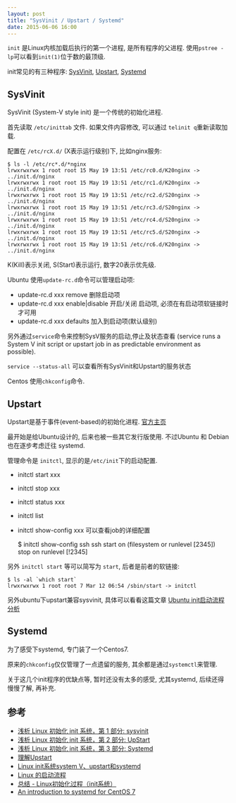 ```yaml
---
layout: post
title: "SysVinit / Upstart / Systemd"
date: 2015-06-06 16:00
---
```


`init` 是Linux内核加载后执行的第一个进程, 是所有程序的父进程. 使用`pstree -lp`可以看到`init(1)`位于数的最顶级.

init常见的有三种程序: [SysVinit](http://en.wikipedia.org/wiki/Init), [Upstart](http://en.wikipedia.org/wiki/Upstart), [Systemd](http://en.wikipedia.org/wiki/Systemd)


## SysVinit ##

SysVinit (System-V style init) 是一个传统的初始化进程.

首先读取 `/etc/inittab` 文件. 如果文件内容修改, 可以通过 `telinit q`重新读取加载.

配置在 `/etc/rcX.d/` (X表示运行级别)下, 比如nginx服务:

	$ ls -l /etc/rc*.d/*nginx
	lrwxrwxrwx 1 root root 15 May 19 13:51 /etc/rc0.d/K20nginx -> ../init.d/nginx
	lrwxrwxrwx 1 root root 15 May 19 13:51 /etc/rc1.d/K20nginx -> ../init.d/nginx
	lrwxrwxrwx 1 root root 15 May 19 13:51 /etc/rc2.d/S20nginx -> ../init.d/nginx
	lrwxrwxrwx 1 root root 15 May 19 13:51 /etc/rc3.d/S20nginx -> ../init.d/nginx
	lrwxrwxrwx 1 root root 15 May 19 13:51 /etc/rc4.d/S20nginx -> ../init.d/nginx
	lrwxrwxrwx 1 root root 15 May 19 13:51 /etc/rc5.d/S20nginx -> ../init.d/nginx
	lrwxrwxrwx 1 root root 15 May 19 13:51 /etc/rc6.d/K20nginx -> ../init.d/nginx

K(Kill)表示关闭, S(Start)表示运行, 数字20表示优先级.

Ubuntu 使用`update-rc.d`命令可以管理启动项:

* update-rc.d xxx remove 删除启动项
* update-rc.d xxx enable|disable 开启/关闭 启动项, 必须在有启动项软链接时才可用
* update-rc.d xxx defaults 加入到启动项(默认级别)

另外通过`service`命令来控制SysV服务的启动,停止及状态查看 (service  runs a System V init script or upstart job in as predictable environment as possible).

`service --status-all` 可以查看所有SysVinit和Upstart的服务状态

Centos 使用`chkconfig`命令.


## Upstart ##

Upstart是基于事件(event-based)的初始化进程. [官方主页](http://upstart.ubuntu.com/)

最开始是给Ubuntu设计的, 后来也被一些其它发行版使用. 不过Ubuntu 和 Debian 也在逐步考虑迁往 systemd.

管理命令是 `initctl`, 显示的是`/etc/init`下的启动配置.

* initctl start xxx
* initctl stop xxx
* initctl status xxx
* initctl list
* initctl show-config xxx 可以查看job的详细配置


	$ initctl show-config ssh
	ssh
	  start on (filesystem or runlevel [2345])
	  stop on runlevel [!2345]

另外 `initctl start` 等可以简写为 `start`, 后者是前者的软链接:

	$ ls -al `which start`
	lrwxrwxrwx 1 root root 7 Mar 12 06:54 /sbin/start -> initctl


另外ubuntu下upstart兼容sysvinit, 具体可以看看这篇文章 [Ubuntu init启动流程分析](http://www.cnblogs.com/cassvin/archive/2011/12/25/ubuntu_init_analysis.html)

## Systemd ##

为了感受下systemd, 专门装了一个Centos7.

原来的`chkconfig`仅仅管理了一点遗留的服务, 其余都是通过`systemctl`来管理.


关于这几个init程序的优缺点等, 暂时还没有太多的感受, 尤其systemd, 后续还得慢慢了解, 再补充.

## 参考 ##

* [浅析 Linux 初始化 init 系统，第 1 部分: sysvinit](http://www.ibm.com/developerworks/cn/linux/1407_liuming_init1/)
* [浅析 Linux 初始化 init 系统，第 2 部分: UpStart](http://www.ibm.com/developerworks/cn/linux/1407_liuming_init2/index.html)
* [浅析 Linux 初始化 init 系统，第 3 部分: Systemd](http://www.ibm.com/developerworks/cn/linux/1407_liuming_init3/)
* [理解Upstart](http://www.mike.org.cn/articles/understand-upstart/)
* [Linux init系统system V、upstart和systemd](http://www.php101.cn/2014/10/29/Linux-init%E7%B3%BB%E7%BB%9Fsystem-V%E3%80%81upstart%E5%92%8Csystemd/)
* [Linux 的启动流程](http://www.ruanyifeng.com/blog/2013/08/linux_boot_process.html)
* [总结 - Linux初始化过程（init系统）](http://monklof.com/post/14/)
* [An introduction to systemd for CentOS 7](http://linuxaria.com/article/an-introduction-to-systemd-for-centos-7)
